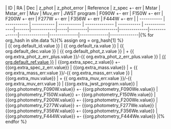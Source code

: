 







 | ID          | RA          | Dec         | z_phot      | z_phot_error   | Reference   | z_spec +- err | Mstar |  Mstar_err | Muv | Muv_err | JWST program | F090W +- err | F150W +- err | F200W +- err | F277W +- err | F356W +- err | F444W +- err |
 | ----------- | ----------- | ----------- | ----------- | -------------- | ----------- | --------------|-------|------------|-----|---------|--------------|--------------|--------------|--------------|--------------|--------------|--------------|{% for org_hash in site.data %}{% assign org = org_hash[1] %}  
    | {{ org.default_id.value }} | {{ org.default_ra.value }} | {{ org.default_dec.value }} | {{ org.default_phot_z.value }} | + {{ org.extra_phot_z_err_plus.value }}/-{{ org.extra_phot_z_err_plus.value }} | <a href="https://ui.adsabs.harvard.edu/abs/{{ org.default_ref.value }}/abstract">{{ org.default_ref.value }}</a> | {{org.extra_spec_z.value}} +- {{org.extra_spec_z_err.value}} | {{org.extra_mass.value}} | + {{ org.extra_mass_err.value }}/-{{ org.extra_mass_err.value }} | {{org.extra_muv.value}} | + {{ org.extra_muv_err.value }}/-{{ org.extra_muv_err.value }} |  {{org.extra_jwst_program.value}} | {{org.photometry_F090W.value}} +- {{org.photometry_F090We.value}} | {{org.photometry_F150W.value}} +- {{org.photometry_F150We.value}} |  {{org.photometry_F200W.value}} +- {{org.photometry_F200We.value}} | {{org.photometry_F277W.value}} +- {{org.photometry_F277We.value}} | {{org.photometry_F356W.value}} +- {{org.photometry_F356We.value}} | {{org.photometry_F444W.value}} +- {{org.photometry_F444We.value}} |{% endfor %}
